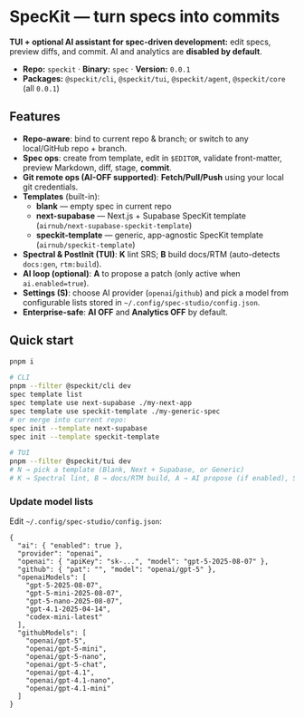 # SpecKit — turn specs into commits

**TUI + optional AI assistant for spec-driven development:** edit specs, preview diffs, and commit. AI and analytics are **disabled by default**.

- **Repo:** `speckit`  ·  **Binary:** `spec`  ·  **Version:** `0.0.1`
- **Packages:** `@speckit/cli`, `@speckit/tui`, `@speckit/agent`, `@speckit/core` (all `0.0.1`)

## Features
- **Repo-aware**: bind to current repo & branch; or switch to any local/GitHub repo + branch.
- **Spec ops**: create from template, edit in `$EDITOR`, validate front-matter, preview Markdown, diff, stage, **commit**.
- **Git remote ops (AI-OFF supported)**: **Fetch/Pull/Push** using your local git credentials.
- **Templates** (built-in):
  - **blank** — empty spec in current repo
  - **next-supabase** — Next.js + Supabase SpecKit template (`airnub/next-supabase-speckit-template`)
  - **speckit-template** — generic, app-agnostic SpecKit template (`airnub/speckit-template`)
- **Spectral & PostInit (TUI)**: **K** lint SRS; **B** build docs/RTM (auto-detects `docs:gen`, `rtm:build`).
- **AI loop (optional)**: **A** to propose a patch (only active when `ai.enabled=true`).
- **Settings (S)**: choose AI provider (`openai`/`github`) and pick a model from configurable lists stored in `~/.config/spec-studio/config.json`.
- **Enterprise-safe**: **AI OFF** and **Analytics OFF** by default.

## Quick start
```bash
pnpm i

# CLI
pnpm --filter @speckit/cli dev
spec template list
spec template use next-supabase ./my-next-app
spec template use speckit-template ./my-generic-spec
# or merge into current repo:
spec init --template next-supabase
spec init --template speckit-template

# TUI
pnpm --filter @speckit/tui dev
# N → pick a template (Blank, Next + Supabase, or Generic)
# K → Spectral lint, B → docs/RTM build, A → AI propose (if enabled), S → Settings (provider/model)
```

### Update model lists
Edit `~/.config/spec-studio/config.json`:
```jsonc
{
  "ai": { "enabled": true },
  "provider": "openai",
  "openai": { "apiKey": "sk-...", "model": "gpt-5-2025-08-07" },
  "github": { "pat": "", "model": "openai/gpt-5" },
  "openaiModels": [
    "gpt-5-2025-08-07",
    "gpt-5-mini-2025-08-07",
    "gpt-5-nano-2025-08-07",
    "gpt-4.1-2025-04-14",
    "codex-mini-latest"
  ],
  "githubModels": [
    "openai/gpt-5",
    "openai/gpt-5-mini",
    "openai/gpt-5-nano",
    "openai/gpt-5-chat",
    "openai/gpt-4.1",
    "openai/gpt-4.1-nano",
    "openai/gpt-4.1-mini"
  ]
}
```
